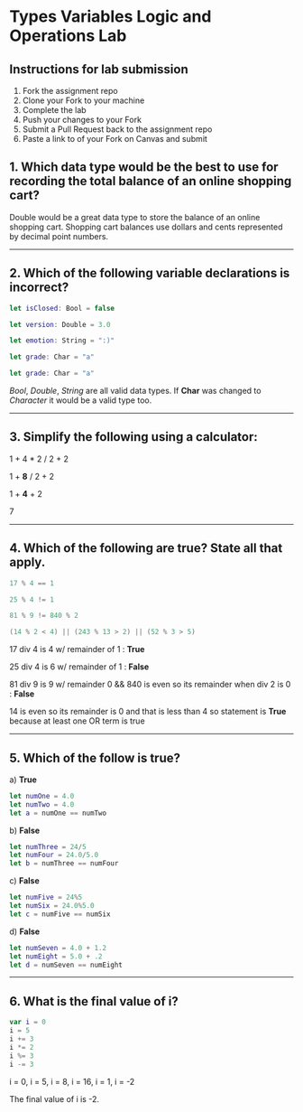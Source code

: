 # Types Variables Logic and Operations Lab

## Instructions for lab submission

1. Fork the assignment repo
1. Clone your Fork to your machine
1. Complete the lab
1. Push your changes to your Fork
1. Submit a Pull Request back to the assignment repo
1. Paste a link to of your Fork on Canvas and submit

## 1. Which data type would be the best to use for recording the total balance of an online shopping cart?

Double would be a great data type to store the balance of an online shopping cart. Shopping cart balances use dollars and cents represented by decimal point numbers. 

***
## 2. Which of the following variable declarations is **incorrect**?

```swift
let isClosed: Bool = false

let version: Double = 3.0

let emotion: String = ":)"

let grade: Char = "a"
```

```swift
let grade: Char = "a"
```
*Bool*, *Double*, *String* are all valid data types. If **Char** was changed to *Character* it would be a valid type too. 

***
## 3. Simplify the following using a calculator:

1 + 4 * 2 / 2 + 2

1 + **8** / 2 + 2

1 + **4** + 2

7

***
## 4. Which of the following are true? State all that apply.

```swift
17 % 4 == 1

25 % 4 != 1

81 % 9 != 840 % 2

(14 % 2 < 4) || (243 % 13 > 2) || (52 % 3 > 5)
```

17 div 4  is 4 w/ remainder of 1 : **True**

25 div 4 is 6 w/ remainder of 1 : **False**

81 div 9 is 9 w/ remainder 0 && 840 is even so its remainder when div 2 is 0 : **False**

14 is even so its remainder is 0 and that is less than 4 so statement is **True** because at least one OR term is true

***
## 5. Which of the follow is true?

a) **True**
```swift
let numOne = 4.0
let numTwo = 4.0
let a = numOne == numTwo
```
b) **False**
```swift
let numThree = 24/5
let numFour = 24.0/5.0
let b = numThree == numFour
```
c) **False**
```swift
let numFive = 24%5
let numSix = 24.0%5.0
let c = numFive == numSix
```
d) **False**
```swift
let numSeven = 4.0 + 1.2
let numEight = 5.0 + .2
let d = numSeven == numEight
```

***
## 6. What is the final value of i?

```swift
var i = 0
i = 5
i += 3
i *= 2
i %= 3
i -= 3
```
i = 0, i = 5, i = 8, i = 16, i = 1, i = -2

The final value of i is -2.

